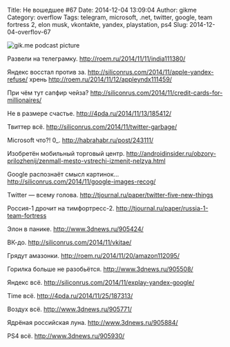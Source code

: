 Title: Не вошедшее #67
Date: 2014-12-04 13:09:04
Author: gikme
Category: overflow
Tags: telegram, microsoft, .net, twitter, google, team fortress 2, elon musk, vkontakte, yandex, playstation, ps4
Slug: 2014-12-04-overflov-67

![gik.me podcast picture](https://31.media.tumblr.com/13f23e1b48845e4f0b9d5487db3da108/tumblr_inline_ng1qgdAq2W1qafwv8.jpg)

Развели на телеграмку.
<http://roem.ru/2014/11/11/india111380/>

Яндекс восстал против за.
<http://siliconrus.com/2014/11/apple-yandex-refuse/>
хрень
<http://roem.ru/2014/11/12/appleyndx111459/>

При чём тут сапфир чейза?
<http://siliconrus.com/2014/11/credit-cards-for-millionaires/>

Не в размере счастье.
<http://4pda.ru/2014/11/13/185412/>

Твиттер всё.
<http://siliconrus.com/2014/11/twitter-garbage/>

Microsoft что?! 0\_.
<http://habrahabr.ru/post/243111/>

Изобретён мобильный торговый центр.
<http://androidinsider.ru/obzory-prilozhenij/zenmall-mesto-vstrechi-izmenit-nelzya.html>

Google распознаёт смысл картинок…
<http://siliconrus.com/2014/11/google-images-recog/>

Twitter — всему голова.
<http://tjournal.ru/paper/twitter-five-new-things>

Россия-1 дрочит на тимфортресс-2.
<http://tjournal.ru/paper/russia-1-team-fortress>

Элон в панике.
<http://www.3dnews.ru/905424/>

ВК-до.
<http://siliconrus.com/2014/11/vkitae/>

Грядут амазонки.
<http://roem.ru/2014/11/20/amazon112095/>

Горилка больше не разобьётся.
<http://www.3dnews.ru/905508/>

Яндекс всё.
<http://siliconrus.com/2014/11/explay-yandex-google/>

Time всё.
<http://4pda.ru/2014/11/25/187313/>

Воздух всё.
<http://www.3dnews.ru/905771/>

Ядрёная российская луна.
<http://www.3dnews.ru/905884/>

PS4 всё.
<http://www.3dnews.ru/905930/>

